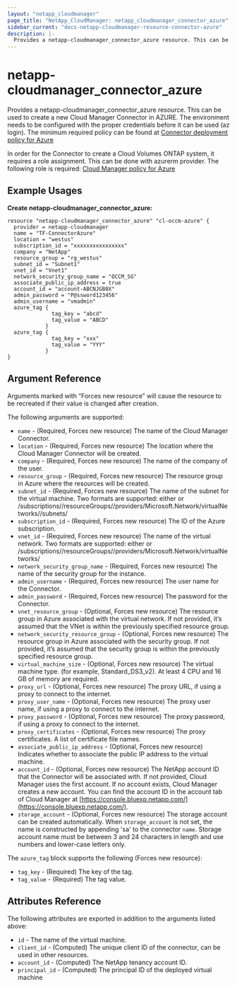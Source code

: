 ```yaml
---
layout: "netapp_cloudmanager"
page_title: "NetApp_CloudManager: netapp_cloudmanager_connector_azure"
sidebar_current: "docs-netapp-cloudmanager-resource-connector-azure"
description: |-
  Provides a netapp-cloudmanager_connector_azure resource. This can be used to create a new Cloud Manager Connector in Azure.
---
```


# netapp-cloudmanager_connector_azure

Provides a netapp-cloudmanager_connector_azure resource. This can be used to create a new Cloud Manager Connector in AZURE.
The environment needs to be configured with the proper credentials before it can be used (az login).
The minimum required policy can be found at [Connector deployment policy for Azure](https://docs.netapp.com/us-en/cloud-manager-setup-admin/task-creating-connectors-azure.html#set-up-permissions-for-your-azure-account)

In order for the Connector to create a Cloud Volumes ONTAP system, it requires a role assignment. This can be done with azurerm provider. The following role is required: [Cloud Manager policy for Azure](https://docs.netapp.com/us-en/cloud-manager-setup-admin/reference-permissions-azure.html#custom-role-permissions)


<!---
i think we need to create section for terraform and point to there
-->

## Example Usages

**Create netapp-cloudmanager_connector_azure:**

```
resource "netapp-cloudmanager_connector_azure" "cl-occm-azure" {
  provider = netapp-cloudmanager
  name = "TF-ConnectorAzure"
  location = "westus"
  subscription_id = "xxxxxxxxxxxxxxxx"
  company = "NetApp"
  resource_group = "rg_westus"
  subnet_id = "Subnet1"
  vnet_id = "Vnet1"
  network_security_group_name = "OCCM_SG"
  associate_public_ip_address = true
  account_id = "account-ABCNJGB0X"
  admin_password = "P@ssword123456"
  admin_username = "vmadmin"
  azure_tag {
              tag_key = "abcd"
              tag_value = "ABCD"
            }
  azure_tag {
              tag_key = "xxx"
              tag_value = "YYY"
            }
}
```

## Argument Reference

Arguments marked with “Forces new resource” will cause the resource to be recreated if their value is changed after creation.

The following arguments are supported:

* `name` - (Required, Forces new resource) The name of the Cloud Manager Connector.
* `location` - (Required, Forces new resource) The location where the Cloud Manager Connector will be created.
* `company` - (Required, Forces new resource) The name of the company of the user.
* `resource_group` - (Required, Forces new resource) The resource group in Azure where the resources will be created.
* `subnet_id` - (Required, Forces new resource) The name of the subnet for the virtual machine. Two formats are supported: either <subnetID> or /subscriptions/<subscriptionID>/resourceGroups/<resourceGroup>/providers/Microsoft.Network/virtualNetworks/<vnetID>/subnets/<subnetID>
* `subscription_id` - (Required, Forces new resource) The ID of the Azure subscription.
* `vnet_id` - (Required, Forces new resource) The name of the virtual network. Two formats are supported: either <vnetID> or /subscriptions/<subscriptionID>/resourceGroups/<resourceGroup>/providers/Microsoft.Network/virtualNetworks/<vnetID>
* `network_security_group_name` - (Required, Forces new resource) The name of the security group for the instance.
* `admin_username` - (Required, Forces new resource) The user name for the Connector.
* `admin_password` - (Required, Forces new resource) The password for the Connector.
* `vnet_resource_group` - (Optional, Forces new resource) The resource group in Azure associated with the virtual network. If not provided, it’s assumed that the VNet is within the previously specified resource group.
* `network_security_resource_group` - (Optional, Forces new resource) The resource group in Azure associated with the security group. If not provided, it’s assumed that the security group is within the previously specified resource group.
* `virtual_machine_size` - (Optional, Forces new resource) The virtual machine type. (for example, Standard_DS3_v2). At least 4 CPU and 16 GB of memory are required.
* `proxy_url` - (Optional, Forces new resource) The proxy URL, if using a proxy to connect to the internet.
* `proxy_user_name` - (Optional, Forces new resource) The proxy user name, if using a proxy to connect to the internet.
* `proxy_password` - (Optional, Forces new resource) The proxy password, if using a proxy to connect to the internet.
* `proxy_certificates` - (Optional, Forces new resource) The proxy certificates. A list of certificate file names.
* `associate_public_ip_address` - (Optional, Forces new resource) Indicates whether to associate the public IP address to the virtual machine.
* `account_id` - (Optional, Forces new resource) The NetApp account ID that the Connector will be associated with. If not provided, Cloud Manager uses the first account. If no account exists, Cloud Manager creates a new account. You can find the account ID in the account tab of Cloud Manager at [https://console.bluexp.netapp.com/](https://console.bluexp.netapp.com/).
* `storage_account` - (Optional, Forces new resource) The storage account can be created automatically. When `storage_account` is not set, the name is constructed by appending 'sa' to the connector `name`. Storage account name must be between 3 and 24 characters in length and use numbers and lower-case letters only.

The `azure_tag` block supports the following (Forces new resource):
* `tag_key` - (Required) The key of the tag.
* `tag_value` - (Required) The tag value.

## Attributes Reference


The following attributes are exported in addition to the arguments listed above:

* `id` - The name of the virtual machine.
* `client_id` - (Computed) The unique client ID of the connector, can be used in other resources.
* `account_id` - (Computed) The NetApp tenancy account ID.
* `principal_id` - (Computed) The principal ID of the deployed virtual machine
